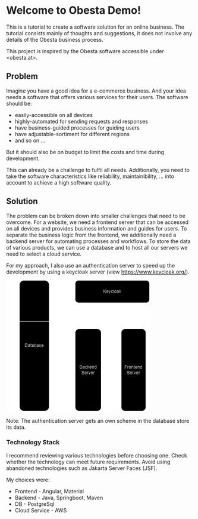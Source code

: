 # Welcome to Obesta Demo!

This is a tutorial to create a software solution for an online business.
The tutorial consists mainly of thoughts and suggestions,
it does not involve any details of the Obesta business process.

This project is inspired by the Obesta software accessible under <obesta.at>. 


## Problem

Imagine you have a good idea for a e-commerce business.
And your idea needs a software that offers various services for their users.
The software should be:
- easily-accessible on all devices
- highly-automated for sending requests and responses
- have business-guided processes for guiding users
- have adjustable-sortiment for different regions
- and so on ...

But it should also be on budget to limit the costs and time during development.

This can already be a challenge to fulfil all needs. Additionally, you need to take the software characteristics like reliability, maintainibility, ... into account to achieve a high software quality.


## Solution

The problem can be broken down into smaller challenges that need to be overcome.
For a website, we need a frontend server that can be accessed on all devices and provides business information and guides for users.
To separate the business logic from the frontend, we additionally need a backend server for automating processes and workflows. 
To store the data of various products, we can use a database and to host all our servers we need to select a cloud service.

For my approach, I also use an authentication server to speed up the development by using a keycloak server (view https://www.keycloak.org/).

![simpleArchitecture.png](simpleArchitecture.png)

Note: The authentication server gets an own scheme in the database store its data. 

### Technology Stack

I recommend reviewing various technologies before choosing one.
Check whether the technology can meet future requirements.
Avoid using abandoned technologies such as Jakarta Server Faces (JSF).

My choices were:
- Frontend - Angular, Material
- Backend - Java, Springboot, Maven
- DB - PostgreSql
- Cloud Service - AWS
